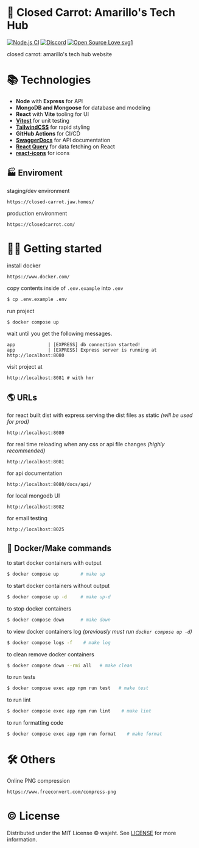 # 🥕 Closed Carrot: Amarillo's Tech Hub

[![Node.js CI](https://github.com/closed-carrot/website/actions/workflows/ci.yml/badge.svg?branch=main)](https://github.com/closed-carrot/website/actions/workflows/ci.yml) [![Discord](https://badgen.net/badge/icon/discord?icon=discord&label)](https://discord.gg/tXUBzt335A) [![Open Source Love svg1](https://badges.frapsoft.com/os/v1/open-source.svg?v=103)](https://github.com/closed-carrot/app/blob/main/LICENSE)

closed carrot: amarillo's tech hub website

# 📚 Technologies

- **Node** with **Express** for API
- **MongoDB and Mongoose** for database and modeling
- **React** with **Vite** tooling for UI
- **[Vitest](https://vitest.dev/)** for unit testing
- **[TailwindCSS](https://tailwindcss.com/)** for rapid styling
- **GitHub Actions** for CI/CD
- **[SwaggerDocs](https://github.com/brikev/express-jsdoc-swagger)** for API documentation
- **[React Query](https://react-query-v3.tanstack.com/)** for data fetching on React
- **[react-icons](https://react-icons.github.io/react-icons/)** for icons

## 🏭 Enviroment

staging/dev environment

```
https://closed-carrot.jaw.homes/
```

production environment

```
https://closedcarrot.com/
```

# 👨‍💻 Getting started

install docker

```
https://www.docker.com/
```

copy contents inside of `.env.example` into `.env`

```bash
$ cp .env.example .env
```

run project

```bash
$ docker compose up
```

wait until you get the following messages.

```
app            | [EXPRESS] db connection started!
app            | [EXPRESS] Express server is running at http://localhost:8080
```

visit project at

```
http://localhost:8081 # with hmr
```

## 🌎 URLs

for react built dist with express serving the dist files as static _(will be used for prod)_

```
http://localhost:8080
```

for real time reloading when any css or api file changes _(highly recommended)_

```
http://localhost:8081
```

for api documentation

```
http://localhost:8080/docs/api/
```

for local mongodb UI

```
http://localhost:8082
```

for email testing

```
http://localhost:8025
```

## 🐳 Docker/Make commands

to start docker containers with output

```bash
$ docker compose up        # make up
```

to start docker containers without output

```bash
$ docker compose up -d     # make up-d
```

to stop docker containers

```bash
$ docker compose down      # make down
```

to view docker containers log _(previously must run `docker compose up -d`)_

```bash
$ docker compose logs -f    # make log
```

to clean remove docker containers

```bash
$ docker compose down --rmi all   # make clean
```

to run tests

```bash
$ docker compose exec app npm run test   # make test
```

to run lint

```bash
$ docker compose exec app npm run lint    # make lint
```

to run formatting code

```bash
$ docker compose exec app npm run format    # make format
```

# 🛠️ Others

Online PNG compression

```
https://www.freeconvert.com/compress-png
```

# © License

Distributed under the MIT License © wajeht. See [LICENSE](https://github.com/closed-carrot/website/blob/main/LICENSE) for more information.
